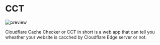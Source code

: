 # CCT

![preview](https://github.com/Itsmmdoha/cct/assets/70005698/2a6e09d5-e220-4a35-aadd-d0770321eae1)

Cloudflare Cache Checker or CCT in short is a web app that can tell you wheather your website is cacched by Cloudflare Edge server or not.



